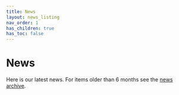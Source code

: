 ```yaml
---
title: News
layout: news_listing
nav_order: 1
has_children: true
has_toc: false
---
```


# News

Here is our latest news. For items older than 6 months see the [news archive](/news/archive).
